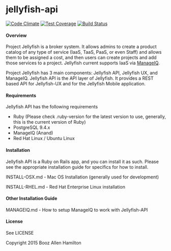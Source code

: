 jellyfish-api
=======

[![Code Climate](https://codeclimate.com/github/projectjellyfish/api/badges/gpa.svg)](https://codeclimate.com/github/projectjellyfish/api)
[![Test Coverage](https://codeclimate.com/github/projectjellyfish/api/badges/coverage.svg)](https://codeclimate.com/github/projectjellyfish/api)
[![Build Status](https://travis-ci.org/projectjellyfish/api.svg)](https://travis-ci.org/projectjellyfish/api)

#### Overview

Project Jellyfish is a broker system.  It allows admins to create a product catalog of any type of service (IaaS,
TaaS, PaaS, or even Staff) and allows them to be assigned a cost, and then users can create projects and add those
services to a project.  Jellyfish current supports IaaS via [ManageIQ](http://manageiq.org).

Project Jellyfish has 3 main components: Jellyfish API, Jellyfish UX, and ManageIQ.  Jellyfish API is the API layer
of Jellyfish.  It provides a REST based API for Jellyfish-UX and for the Jellyfish Mobile application.

#### Requirements

Jellyfish API has the following requirements

* Ruby (Please check .ruby-version for the latest version to use, generally, this is the current version of Ruby)
* PostgreSQL 9.4.x
* ManageIQ (Anand)
* Red Hat Linux / Ubuntu Linux

#### Installation

Jellyfish API is a Ruby on Rails app, and you can install it as such.  Please see the appropriate installation guide
for specifics for how to install.

INSTALL-OSX.md - Mac OS Installation (generally used for development)

INSTALL-RHEL.md - Red Hat Enterprise Linux installation


#### Other Installation Guide

MANAGEIQ.md - How to setup ManageIQ to work with Jellyfish-API

#### License

See LICENSE


Copyright 2015 Booz Allen Hamilton
